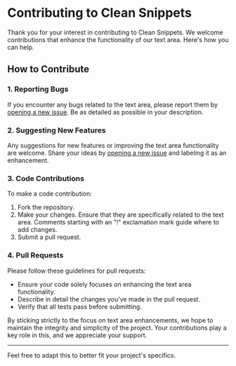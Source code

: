 # Contributing to Clean Snippets

Thank you for your interest in contributing to Clean Snippets. We welcome contributions that enhance the functionality of our text area. Here's how you can help.

## How to Contribute

### 1. Reporting Bugs

If you encounter any bugs related to the text area, please report them by [opening a new issue](https://github.com/scmacoll/CleanSnippets.com/issues/new). Be as detailed as possible in your description.

### 2. Suggesting New Features

Any suggestions for new features or improving the text area functionality are welcome. Share your ideas by [opening a new issue](https://github.com/scmacoll/CleanSnippets.com/issues/new) and labeling it as an enhancement.

### 3. Code Contributions

To make a code contribution:
1. Fork the repository.
2. Make your changes. Ensure that they are specifically related to the text area. Comments starting with an "!" exclamation mark guide where to add changes.
3. Submit a pull request.

### 4. Pull Requests

Please follow these guidelines for pull requests:
- Ensure your code solely focuses on enhancing the text area functionality.
- Describe in detail the changes you've made in the pull request.
- Verify that all tests pass before submitting.

By sticking strictly to the focus on text area enhancements, we hope to maintain the integrity and simplicity of the project. Your contributions play a key role in this, and we appreciate your support.

---

Feel free to adapt this to better fit your project's specifics.
